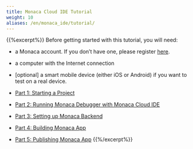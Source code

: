 ```yaml
---
title: Monaca Cloud IDE Tutorial
weight: 10
aliases: /en/monaca_ide/tutorial/
---
```


{{%excerpt%}}
Before getting started with this tutorial, you will need:

- a Monaca account. If you don’t have one, please register [here](https://monaca.mobi/en/register/start).
- a computer with the Internet connection
- [optional] a smart mobile device (either iOS or Android) if you want to test on a real device.

- [Part 1: Starting a Project](/en/tutorials/monaca_ide/starting_project/)
- [Part 2: Running Monaca Debugger with Monaca Cloud IDE](/en/tutorials/monaca_ide/testing_debugging/)
- [Part 3: Setting up Monaca Backend](/en/tutorials/monaca_ide/adding_backend/)
- [Part 4: Building Monaca App](/en/tutorials/monaca_ide/building_app/)
- [Part 5: Publishing Monaca App](/en/tutorials/monaca_ide/publishing_app/)
{{%/excerpt%}}
